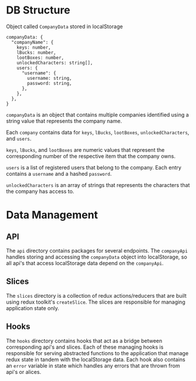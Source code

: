 # DB Structure

Object called `CompanyData` stored in localStorage

```
companyData: {
  "companyName": {
    keys: number,
    lBucks: number,
    lootBoxes: number,
    unlockedCharacters: string[],
    users: {
      "username": {
        username: string,
        password: string,
      },
    },
  },
}
```

`companyData` is an object that contains multiple companies identified using a string value that represents the company name.

Each `company` contains data for `keys`, `lBucks`, `lootBoxes`, `unlockedCharacters`, and `users`.

`keys`, `lBucks`, and `lootBoxes` are numeric values that represent the corresponding number of the respective item that the company owns.

`users` is a list of registered users that belong to the company. Each entry contains a `username` and a hashed `password`.

`unlockedCharacters` is an array of strings that represents the characters that the company has access to.

# Data Management

## API

The `api` directory contains packages for several endpoints. The `companyApi` handles storing and accessing the `companyData` object into localStorage, so all api's that access localStorage data depend on the `companyApi`.

## Slices

The `slices` directory is a collection of redux actions/reducers that are built using redux toolkit's `createSlice`. The slices are responsible for managing application state only.

## Hooks

The `hooks` directory contains hooks that act as a bridge between corresponding api's and slices. Each of these managing hooks is responsible for serving abstracted functions to the application that manage redux state in tandem with the localStorage data. Each hook also contains an `error` variable in state which handles any errors that are thrown from api's or alices.
